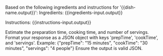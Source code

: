 
Based on the following ingredients and instructions for '{{dish-name.output}}':
Ingredients:
{{ingredients-input.output}}

Instructions:
{{instructions-input.output}}

Estimate the preparation time, cooking time, and number of servings.
Format your response as a JSON object with keys 'prepTime', 'cookTime', and 'servings'.
Example: {"prepTime": "15 minutes", "cookTime": "30 minutes", "servings": "4 people"}
Ensure the output is valid JSON.
